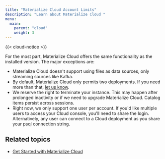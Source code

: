 ```yaml
---
title: "Materialize Cloud Account Limits"
description: "Learn about Materialize Cloud "
menu:
  main:
    parent: "cloud"
    weight: 3
---
```


{{< cloud-notice >}}

For the most part, Materialize Cloud offers the same functionality as the installed version. The major exceptions are:

* Materialize Cloud doesn't support using files as data sources, only streaming sources like Kafka.
* By default, Materialize Cloud only permits two deployments. If you need more than that, <a href="mailto:support@materialize.com">let us know</a>.
* We reserve the right to terminate your instance. This may happen after prolonged inactivity or if we need to upgrade Materialize Cloud. Catalog items persist across sessions.
* Right now, we only support one user per account. If you'd like multiple users to access your Cloud console, you'll need to share the login. Alternatively, any user can connect to a Cloud deployment as you share your psql connection string. <!-- Is this correct? -->

## Related topics

* [Get Started with Materialize Cloud](../get-started-with-materialize-cloud)
